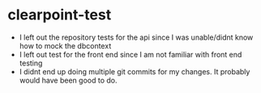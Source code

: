 # clearpoint-test

- I left out the repository tests for the api since I was unable/didnt know how to mock the dbcontext
- I left out test for the front end since I am not familiar with front end testing
- I didnt end up doing multiple git commits for my changes. It probably would have been good to do.
